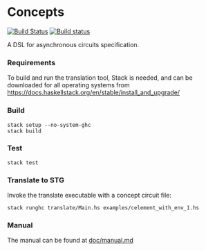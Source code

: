 # Concepts

[![Build Status](https://travis-ci.org/tuura/concepts.svg?branch=master)](https://travis-ci.org/tuura/concepts)
[![Build status](https://ci.appveyor.com/api/projects/status/dn6igqdxf3cq2t8w/branch/master?svg=true)](https://ci.appveyor.com/project/snowleopard/concepts/branch/master)

A DSL for asynchronous circuits specification.

### Requirements

To build and run the translation tool, Stack is needed, and can be downloaded for all operating systems from
<https://docs.haskellstack.org/en/stable/install_and_upgrade/>

### Build

	stack setup --no-system-ghc
	stack build

### Test

	stack test

### Translate to STG

Invoke the translate executable with a concept circuit file:

	stack runghc translate/Main.hs examples/celement_with_env_1.hs
	
### Manual

The manual can be found at [doc/manual.md](https://github.com/tuura/concepts/blob/master/doc/manual.md)
